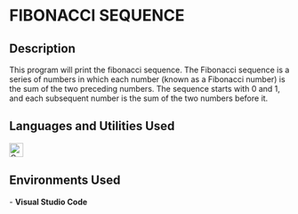 <h1>FIBONACCI SEQUENCE</h1>

<h2>Description</h2>
This program will print the fibonacci sequence. The Fibonacci sequence is a series of numbers in which each number (known as a Fibonacci number) is the sum of the two preceding numbers. The sequence starts with 0 and 1, and each subsequent number is the sum of the two numbers before it.

<h2>Languages and Utilities Used</h2>
<img alt="C" src="https://img.shields.io/badge/c-%2300599C.svg?style=for-the-badge&logo=c&logoColor=white" height="25px"/>

<h2>Environments Used </h2>
- <b>Visual Studio Code</b>

